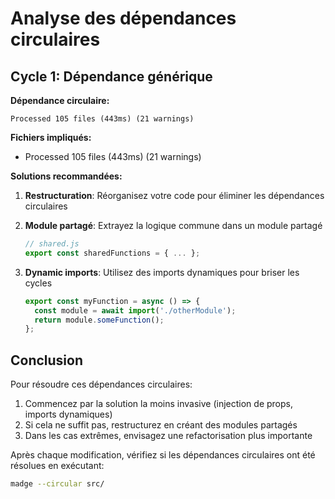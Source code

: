 # Analyse des dépendances circulaires

## Cycle 1: Dépendance générique

**Dépendance circulaire:**
```
Processed 105 files (443ms) (21 warnings)
```

**Fichiers impliqués:**
- Processed 105 files (443ms) (21 warnings)

**Solutions recommandées:**

1. **Restructuration**: Réorganisez votre code pour éliminer les dépendances circulaires

2. **Module partagé**: Extrayez la logique commune dans un module partagé
   ```javascript
   // shared.js
   export const sharedFunctions = { ... };
   ```

3. **Dynamic imports**: Utilisez des imports dynamiques pour briser les cycles
   ```javascript
   export const myFunction = async () => {
     const module = await import('./otherModule');
     return module.someFunction();
   };
   ```


## Conclusion

Pour résoudre ces dépendances circulaires:

1. Commencez par la solution la moins invasive (injection de props, imports dynamiques)
2. Si cela ne suffit pas, restructurez en créant des modules partagés
3. Dans les cas extrêmes, envisagez une refactorisation plus importante

Après chaque modification, vérifiez si les dépendances circulaires ont été résolues en exécutant:
```bash
madge --circular src/
```
